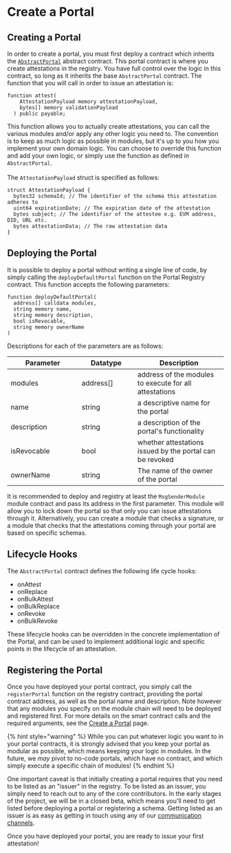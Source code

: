 # Create a Portal

## Creating a Portal

In order to create a portal, you must first deploy a contract which inherits the [`AbstractPortal`](https://github.com/Consensys/linea-attestation-registry/blob/cd8f14463d5e96718b021bb3f66a9467e7c0ea3a/src/interface/AbstractPortal.sol) abstract contract.  This portal contract is where you create attestations in the registry.  You have full control over the logic in this contract, so long as it inherits the base `AbstractPortal` contract.  The function that you will call in order to issue an attestation is:

```solidity
function attest(
    AttestationPayload memory attestationPayload,
    bytes[] memory validationPayload
  ) public payable;
```

This function allows you to actually create attestations, you can call the various modules and/or apply any other logic you need to.  The convention is to keep as much logic as possible in modules, but it's up to you how you implement your own domain logic.  You can choose to override this function and add your own logic, or simply use the function as defined in `AbstractPortal`.\
\
The `AttestationPayload` struct is specified as follows:

```solidity
struct AttestationPayload {
  bytes32 schemaId; // The identifier of the schema this attestation adheres to
  uint64 expirationDate; // The expiration date of the attestation
  bytes subject; // The identifier of the attestee e.g. EVM address, DID, URL etc.
  bytes attestationData; // The raw attestation data
}
```

## Deploying the Portal

It is possible to deploy a portal without writing a single line of code, by simply calling the `deployDefaultPortal` function on the Portal Registry contract.  This function accepts the following parameters:

```solidity
function deployDefaultPortal(
  address[] calldata modules,
  string memory name,
  string memory description,
  bool isRevocable,
  string memory ownerName
)
```

Descriptions for each of the parameters are as follows:

<table><thead><tr><th width="149.33333333333331">Parameter</th><th width="114">Datatype</th><th>Description</th></tr></thead><tbody><tr><td>modules</td><td>address[]</td><td>address of the modules to execute for all attestations</td></tr><tr><td>name</td><td>string</td><td>a descriptive name for the portal</td></tr><tr><td>description</td><td>string</td><td>a description of the portal's functionality</td></tr><tr><td>isRevocable</td><td>bool</td><td>whether attestations issued by the portal can be revoked</td></tr><tr><td>ownerName</td><td>string</td><td>The name of the owner of the portal</td></tr></tbody></table>

It is recommended to deploy and registry at least the `MsgSenderModule` module contract and pass its address in the first parameter.  This module will allow you to lock down the portal so that only you can issue attestations through it.  Alternatively, you can create a module that checks a signature, or a module that checks that the attestations coming through your portal are based on specific schemas.

## Lifecycle Hooks

The `AbstractPortal` contract defines the following life cycle hooks:

* onAttest
* onReplace
* onBulkAttest
* onBulkReplace
* onRevoke
* onBulkRevoke

These lifecycle hooks can be overridden in the concrete implementation of the Portal, and can be used to implement additional logic and specific points in the lifecycle of an attestation.

## Registering the Portal

Once you have deployed your portal contract, you simply call the `registerPortal` function on the registry contract, providing the portal contract address, as well as the portal name and description.  Note however that any modules you specify on the module chain will need to be deployed and registered first.  For more details on the smart contract calls and the required arguments, see the [Create a Portal](create-a-portal.md) page.

{% hint style="warning" %}
While you can put whatever logic you want to in your portal contracts, it is strongly advised that you keep your portal as modular as possible, which means keeping your logic in modules.  In the future, we _may_ pivot to no-code portals, which have no contract, and which simply execute a specific chain of modules!
{% endhint %}

One important caveat is that initially creating a portal requires that you need to be listed as an "issuer" in the registry.  To be listed as an issuer, you simply need to reach out to any of the core contributors.  In the early stages of the project, we will be in a closed beta, which means you'll need to get listed before deploying a portal or registering a schema. Getting listed as an issuer is as easy as getting in touch using any of our [communication channels](../../get-involved/get-in-touch.md).

Once you have deployed your portal, you are ready to issue your first attestation!
